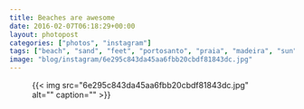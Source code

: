 ```yaml
---
title: Beaches are awesome
date: 2016-02-07T06:18:29+00:00
layout: photopost
categories: ["photos", "instagram"]
tags: ["beach", "sand", "feet", "portosanto", "praia", "madeira", "sun", "holibobs"]
image: "blog/instagram/6e295c843da45aa6fbb20cbdf81843dc.jpg"
---
```


<figure class="photo photo--square">
  {{< img src="6e295c843da45aa6fbb20cbdf81843dc.jpg" alt="" caption="" >}}

</figure>


